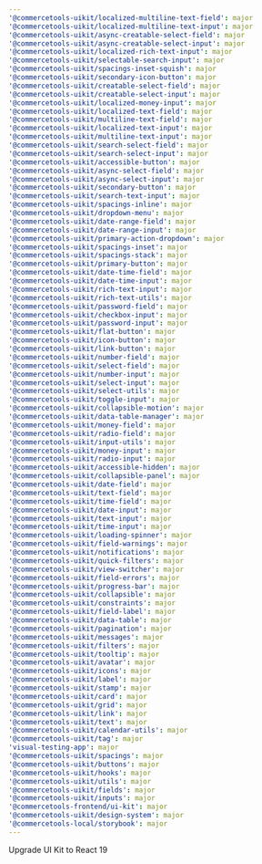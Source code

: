 ```yaml
---
'@commercetools-uikit/localized-multiline-text-field': major
'@commercetools-uikit/localized-multiline-text-input': major
'@commercetools-uikit/async-creatable-select-field': major
'@commercetools-uikit/async-creatable-select-input': major
'@commercetools-uikit/localized-rich-text-input': major
'@commercetools-uikit/selectable-search-input': major
'@commercetools-uikit/spacings-inset-squish': major
'@commercetools-uikit/secondary-icon-button': major
'@commercetools-uikit/creatable-select-field': major
'@commercetools-uikit/creatable-select-input': major
'@commercetools-uikit/localized-money-input': major
'@commercetools-uikit/localized-text-field': major
'@commercetools-uikit/multiline-text-field': major
'@commercetools-uikit/localized-text-input': major
'@commercetools-uikit/multiline-text-input': major
'@commercetools-uikit/search-select-field': major
'@commercetools-uikit/search-select-input': major
'@commercetools-uikit/accessible-button': major
'@commercetools-uikit/async-select-field': major
'@commercetools-uikit/async-select-input': major
'@commercetools-uikit/secondary-button': major
'@commercetools-uikit/search-text-input': major
'@commercetools-uikit/spacings-inline': major
'@commercetools-uikit/dropdown-menu': major
'@commercetools-uikit/date-range-field': major
'@commercetools-uikit/date-range-input': major
'@commercetools-uikit/primary-action-dropdown': major
'@commercetools-uikit/spacings-inset': major
'@commercetools-uikit/spacings-stack': major
'@commercetools-uikit/primary-button': major
'@commercetools-uikit/date-time-field': major
'@commercetools-uikit/date-time-input': major
'@commercetools-uikit/rich-text-input': major
'@commercetools-uikit/rich-text-utils': major
'@commercetools-uikit/password-field': major
'@commercetools-uikit/checkbox-input': major
'@commercetools-uikit/password-input': major
'@commercetools-uikit/flat-button': major
'@commercetools-uikit/icon-button': major
'@commercetools-uikit/link-button': major
'@commercetools-uikit/number-field': major
'@commercetools-uikit/select-field': major
'@commercetools-uikit/number-input': major
'@commercetools-uikit/select-input': major
'@commercetools-uikit/select-utils': major
'@commercetools-uikit/toggle-input': major
'@commercetools-uikit/collapsible-motion': major
'@commercetools-uikit/data-table-manager': major
'@commercetools-uikit/money-field': major
'@commercetools-uikit/radio-field': major
'@commercetools-uikit/input-utils': major
'@commercetools-uikit/money-input': major
'@commercetools-uikit/radio-input': major
'@commercetools-uikit/accessible-hidden': major
'@commercetools-uikit/collapsible-panel': major
'@commercetools-uikit/date-field': major
'@commercetools-uikit/text-field': major
'@commercetools-uikit/time-field': major
'@commercetools-uikit/date-input': major
'@commercetools-uikit/text-input': major
'@commercetools-uikit/time-input': major
'@commercetools-uikit/loading-spinner': major
'@commercetools-uikit/field-warnings': major
'@commercetools-uikit/notifications': major
'@commercetools-uikit/quick-filters': major
'@commercetools-uikit/view-switcher': major
'@commercetools-uikit/field-errors': major
'@commercetools-uikit/progress-bar': major
'@commercetools-uikit/collapsible': major
'@commercetools-uikit/constraints': major
'@commercetools-uikit/field-label': major
'@commercetools-uikit/data-table': major
'@commercetools-uikit/pagination': major
'@commercetools-uikit/messages': major
'@commercetools-uikit/filters': major
'@commercetools-uikit/tooltip': major
'@commercetools-uikit/avatar': major
'@commercetools-uikit/icons': major
'@commercetools-uikit/label': major
'@commercetools-uikit/stamp': major
'@commercetools-uikit/card': major
'@commercetools-uikit/grid': major
'@commercetools-uikit/link': major
'@commercetools-uikit/text': major
'@commercetools-uikit/calendar-utils': major
'@commercetools-uikit/tag': major
'visual-testing-app': major
'@commercetools-uikit/spacings': major
'@commercetools-uikit/buttons': major
'@commercetools-uikit/hooks': major
'@commercetools-uikit/utils': major
'@commercetools-uikit/fields': major
'@commercetools-uikit/inputs': major
'@commercetools-frontend/ui-kit': major
'@commercetools-uikit/design-system': major
'@commercetools-local/storybook': major
---
```


Upgrade UI Kit to React 19
